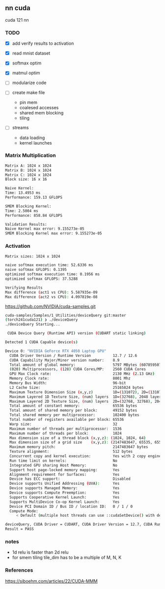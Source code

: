 ## nn cuda
cuda 121
nn


### TODO
- [x] add verify results to activation 
- [x] read mnist dataset
- [x] softmax optim
- [x] matmul optim
- [ ] modularize code 
- [ ] create make file
  
  -  pin mem
  -  coalesed accesses
  -  shared mem blocking
  -  tiling

- [ ] streams
  - data loading
  - kernel launches

### Matrix Multiplication
```sh
Matrix A: 1024 x 1024
Matrix B: 1024 x 1024
Matrix C: 1024 x 1024
Block size: 16 x 16

Naive Kernel:
Time: 13.4953 ms
Performance: 159.13 GFLOPS

SMEM Blocking Kernel:
Time: 2.5004 ms
Performance: 858.84 GFLOPS

Validation Results:
Naive Kernel max error: 9.155273e-05
SMEM Blocking Kernel max error: 9.155273e-05
```

### Activation
```sh
Matrix sizes: 1024 x 1024

naive softmax execution time: 52.6336 ms
naive softmax GFLOPS: 0.1395
optimized softmax execution time: 0.1956 ms
optimized softmax GFLOPS: 37.5288

Verifying Results
Max difference (act1 vs CPU): 5.587935e-09
Max difference (act2 vs CPU): 4.097819e-08
```
https://github.com/NVIDIA/cuda-samples.git

```sh
cuda-samples/Samples/1_Utilities/deviceQuery git:master  
(torch241cuda121) ❯ ./deviceQuery
./deviceQuery Starting...

 CUDA Device Query (Runtime API) version (CUDART static linking)

Detected 1 CUDA Capable device(s)

Device 0: "NVIDIA GeForce RTX 4050 Laptop GPU"
  CUDA Driver Version / Runtime Version          12.7 / 12.6
  CUDA Capability Major/Minor version number:    8.9
  Total amount of global memory:                 5797 MBytes (6078595072 bytes)
  (020) Multiprocessors, (128) CUDA Cores/MP:    2560 CUDA Cores
  GPU Max Clock rate:                            2130 MHz (2.13 GHz)
  Memory Clock rate:                             8001 Mhz
  Memory Bus Width:                              96-bit
  L2 Cache Size:                                 25165824 bytes
  Maximum Texture Dimension Size (x,y,z)         1D=(131072), 2D=(131072, 65536), 3D=(16384, 16384, 16384)
  Maximum Layered 1D Texture Size, (num) layers  1D=(32768), 2048 layers
  Maximum Layered 2D Texture Size, (num) layers  2D=(32768, 32768), 2048 layers
  Total amount of constant memory:               65536 bytes
  Total amount of shared memory per block:       49152 bytes
  Total shared memory per multiprocessor:        102400 bytes
  Total number of registers available per block: 65536
  Warp size:                                     32
  Maximum number of threads per multiprocessor:  1536
  Maximum number of threads per block:           1024
  Max dimension size of a thread block (x,y,z): (1024, 1024, 64)
  Max dimension size of a grid size    (x,y,z): (2147483647, 65535, 65535)
  Maximum memory pitch:                          2147483647 bytes
  Texture alignment:                             512 bytes
  Concurrent copy and kernel execution:          Yes with 2 copy engine(s)
  Run time limit on kernels:                     No
  Integrated GPU sharing Host Memory:            No
  Support host page-locked memory mapping:       Yes
  Alignment requirement for Surfaces:            Yes
  Device has ECC support:                        Disabled
  Device supports Unified Addressing (UVA):      Yes
  Device supports Managed Memory:                Yes
  Device supports Compute Preemption:            Yes
  Supports Cooperative Kernel Launch:            Yes
  Supports MultiDevice Co-op Kernel Launch:      Yes
  Device PCI Domain ID / Bus ID / location ID:   0 / 1 / 0
  Compute Mode:
     < Default (multiple host threads can use ::cudaSetDevice() with device simultaneously) >

deviceQuery, CUDA Driver = CUDART, CUDA Driver Version = 12.7, CUDA Runtime Version = 12.6, NumDevs = 1
Result = PASS
```

### notes
- 1d relu is faster than 2d relu
- for smem tiling tile_dim has to be a multiple of M, N, K

### References

https://siboehm.com/articles/22/CUDA-MMM